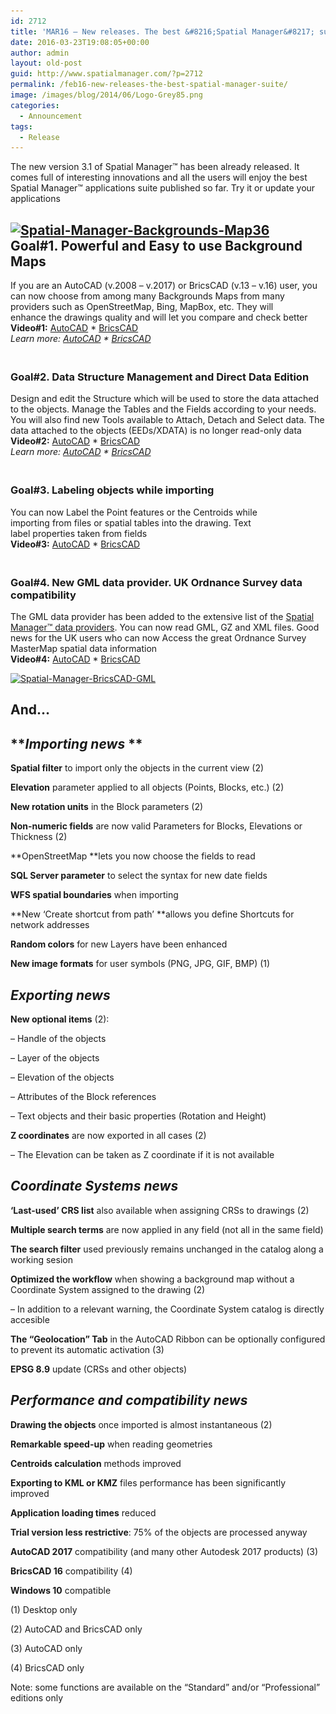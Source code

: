 ```yaml
---
id: 2712
title: 'MAR16 – New releases. The best &#8216;Spatial Manager&#8217; suite'
date: 2016-03-23T19:08:05+00:00
author: admin
layout: old-post
guid: http://www.spatialmanager.com/?p=2712
permalink: /feb16-new-releases-the-best-spatial-manager-suite/
image: /images/blog/2014/06/Logo-Grey85.png
categories:
  - Announcement
tags:
  - Release
---
```

<p>
  The new version 3.1 of Spatial Manager™ has been already released. I<span>t comes</span> <span>full of</span> <span>interesting innovations and all the users will enjoy the best Spatial Manager™ applications suite published so far</span>. Try it or update your applications<!--more-->
</p>

<h2>
  <a href="/images/blog/2016/02/Spatial-Manager-Backgrounds-Map36.png" rel="attachment wp-att-3039" target="_blank" rel="nofollow"><img src="/images/blog/2016/02/Spatial-Manager-Backgrounds-Map36-1024x576.png" alt="Spatial-Manager-Backgrounds-Map36" width="625" height="352" srcset="/images/blog/2016/02/Spatial-Manager-Backgrounds-Map36-1024x576.png 1024w, /images/blog/2016/02/Spatial-Manager-Backgrounds-Map36-300x169.png 300w, /images/blog/2016/02/Spatial-Manager-Backgrounds-Map36-768x432.png 768w, /images/blog/2016/02/Spatial-Manager-Backgrounds-Map36-624x351.png 624w, /images/blog/2016/02/Spatial-Manager-Backgrounds-Map36.png 1280w" sizes="(max-width: 625px) 100vw, 625px" /></a><br /> Goal#1. Powerful and Easy to use Background Maps
</h2>

<p>
  If you are an AutoCAD (v.2008 &#8211; v.2017) or BricsCAD (v.13 &#8211; v.16) user, you can now choose from among many Backgrounds Maps from many providers such as OpenStreetMap, Bing, MapBox, etc. They will enhance the drawings quality and will let you <span>compare and check better</span><br /> <span><strong>Video#1:</strong></span> <a href="https://youtu.be/qm_GIzdNlyc?rel=0" target="_blank" rel="nofollow">AutoCAD</a> * <a href="https://youtu.be/GZl7aKy57kE?rel=0" target="_blank" rel="nofollow">BricsCAD</a><br /> <em>Learn more: <a href="http://wiki.spatialmanager.com/index.php/Spatial_Manager%E2%84%A2_for_AutoCAD_-_FAQs:_Background_Maps_(%22Standard%22_and_%22Professional%22_editions_only)" target="_blank" rel="nofollow">AutoCAD</a> * <a href="http://wiki.spatialmanager.com/index.php/Spatial_Manager%E2%84%A2_for_BricsCAD_-_FAQs:_Background_Maps_(%22Standard%22_and_%22Professional%22_editions_only)" target="_blank" rel="nofollow">BricsCAD</a></em>
</p>

<h3>
  <strong><br /> Goal#2. Data Structure Management and Direct Data Edition</strong>
</h3>

<p>
  Design and edit the Structure which will be used to store the data attached to the objects. Manage the Tables and the Fields according to your needs. You will also find new Tools available to Attach, Detach and Select data. The data attached to the objects (EEDs/XDATA) is no longer read-only data<br /> <span><strong>Video#2:</strong></span> <a href="https://youtu.be/nn6UDmhefoU?rel=0" target="_blank" rel="nofollow">AutoCAD</a> * <a href="https://youtu.be/Ud_4ZM7gWS4?rel=0" target="_blank" rel="nofollow">BricsCAD</a><br /> <em>Learn more: <a href="http://wiki.spatialmanager.com/index.php/Spatial_Manager%E2%84%A2_for_AutoCAD_-_FAQs:_Data_Structure_Management_(%22Standard%22_and_%22Professional%22_editions_only)" target="_blank" rel="nofollow">AutoCAD</a> * <a href="http://wiki.spatialmanager.com/index.php/Spatial_Manager%E2%84%A2_for_BricsCAD_-_FAQs:_Data_Structure_Management_(%22Standard%22_and_%22Professional%22_editions_only)" target="_blank" rel="nofollow">BricsCAD</a></em>
</p>

<h3>
  <strong><br /> Goal#3. Labeling objects while importing</strong>
</h3>

<p>
  You can now Label the Point features or the Centroids while importing from files or spatial tables into the drawing. Text label properties taken from fields<br /> <span><strong>Video#3:</strong></span> <a href="https://youtu.be/ap0TcsRe3g4?rel=0" target="_blank" rel="nofollow">AutoCAD</a> * <a href="https://youtu.be/J6mhPqiBgTQ?rel=0" target="_blank" rel="nofollow">BricsCAD</a>
</p>

<h3>
  <strong><br /> Goal#4. New GML data provider. UK Ordnance Survey data compatibility</strong>
</h3>

<p>
  The GML data provider has been added to the extensive list of the <a href="http://wiki.spatialmanager.com/index.php/Spatial_Manager%E2%84%A2_-_Data_Providers" target="_blank" rel="nofollow">Spatial Manager™ data providers</a>. You can now read GML, GZ and XML files. Good news for the UK users who can now Access the great Ordnance Survey MasterMap spatial data information<br /> <span><strong>Video#4:</strong></span> <a href="https://youtu.be/_FN2jSihQ74?rel=0" target="_blank" rel="nofollow">AutoCAD</a> * <a href="https://youtu.be/ZWLoWjfXJDg?rel=0" target="_blank" rel="nofollow">BricsCAD</a>
</p>

<p>
  <a href="/images/blog/2015/11/Spatial-Manager-BricsCAD-GML.png" target="_blank" rel="nofollow"><img src="/images/blog/2015/11/Spatial-Manager-BricsCAD-GML-1024x577.png" alt="Spatial-Manager-BricsCAD-GML" width="625" height="352" srcset="/images/blog/2015/11/Spatial-Manager-BricsCAD-GML-1024x577.png 1024w, /images/blog/2015/11/Spatial-Manager-BricsCAD-GML-300x169.png 300w, /images/blog/2015/11/Spatial-Manager-BricsCAD-GML-624x351.png 624w, /images/blog/2015/11/Spatial-Manager-BricsCAD-GML.png 1266w" sizes="(max-width: 625px) 100vw, 625px" /></a>
</p>

## And&#8230;

## **<span><em>Importing news</em></span> **

**Spatial filter** to import only the objects in the current view (2)
  
**Elevation** parameter applied to all objects (Points, Blocks, etc.) (2)
  
**New rotation units** in the Block parameters (2)
  
**Non-numeric fields** are now valid Parameters for Blocks, Elevations or Thickness (2)
  
**OpenStreetMap **lets you now choose the fields to read
  
**SQL Server parameter** to select the syntax for new date fields
  
**WFS spatial boundaries** when importing
  
**New ‘Create shortcut from path’ **allows you define Shortcuts for network addresses
  
**Random colors** for new Layers have been enhanced
  
**New image formats** for user symbols (PNG, JPG, GIF, BMP) (1)

## <span><em>Exporting news</em></span>

**New optional items** (2):
  
&#8211; Handle of the objects
  
&#8211; Layer of the objects
  
&#8211; Elevation of the objects
  
&#8211; Attributes of the Block references
  
&#8211; Text objects and their basic properties (Rotation and Height)
  
**Z coordinates** are now exported in all cases (2)
  
&#8211; The Elevation can be taken as Z coordinate if it is not available

## <span><em>Coordinate Systems news</em></span>

**‘Last-used’ CRS list** also available when assigning CRSs to drawings (2)
  
**Multiple search terms** are now applied in any field (not all in the same field)
  
**The search filter** used previously remains unchanged in the catalog along a working sesion
  
**Optimized the workflow** when showing a background map without a Coordinate System assigned to the drawing (2)
  
&#8211; In addition to a relevant warning, the Coordinate System catalog is directly accesible
  
**The &#8220;Geolocation&#8221; Tab** in the AutoCAD Ribbon can be optionally configured to prevent its automatic activation (3)
  
**EPSG 8.9** update (CRSs and other objects)

## <span><em>Performance and compatibility news</em></span>

**Drawing the objects** once imported is almost instantaneous (2)
  
**Remarkable speed-up** when reading geometries
  
**Centroids calculation** methods improved
  
**Exporting to KML or KMZ** files performance has been significantly improved
  
**Application loading times** reduced
  
**Trial version less restrictive**: 75% of the objects are processed anyway
  
**AutoCAD 2017** compatibility (and many other Autodesk 2017 products) (3)
  
**BricsCAD 16** compatibility (4)
  
**Windows 10** compatible

(1) Desktop only
  
(2) AutoCAD and BricsCAD only
  
(3) AutoCAD only
  
(4) BricsCAD only

Note: some functions are available on the &#8220;Standard&#8221; and/or &#8220;Professional&#8221; editions only